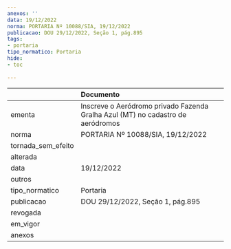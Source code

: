 ```yaml
---
anexos: ''
data: 19/12/2022
norma: PORTARIA Nº 10088/SIA, 19/12/2022
publicacao: DOU 29/12/2022, Seção 1, pág.895
tags:
- portaria
tipo_normatico: Portaria
hide: 
- toc 
 
---
```


|                    | Documento                                                                       |
|:-------------------|:--------------------------------------------------------------------------------|
| ementa             | Inscreve o Aeródromo privado Fazenda Gralha Azul (MT) no cadastro de aeródromos |
| norma              | PORTARIA Nº 10088/SIA, 19/12/2022                                               |
| tornada_sem_efeito |                                                                                 |
| alterada           |                                                                                 |
| data               | 19/12/2022                                                                      |
| outros             |                                                                                 |
| tipo_normatico     | Portaria                                                                        |
| publicacao         | DOU 29/12/2022, Seção 1, pág.895                                                |
| revogada           |                                                                                 |
| em_vigor           |                                                                                 |
| anexos             |                                                                                 |